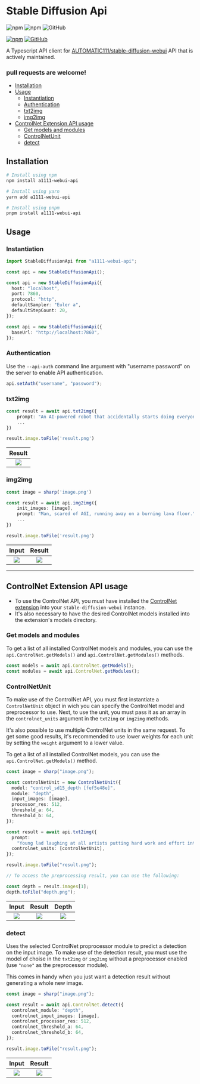 # Stable Diffusion Api

![npm](https://img.shields.io/npm/v/a1111-webui-api)
![npm](https://img.shields.io/npm/dw/a1111-webui-api)
![GitHub](https://img.shields.io/github/license/EternalC0der/sd-api)

[![npm](https://img.shields.io/badge/npm-CB3837?logo=npm&logoColor=white)](https://www.npmjs.com/package/a1111-webui-api)
[![GitHub](https://img.shields.io/badge/GitHub-181717?logo=github&logoColor=white)](https://www.github.com/EternalC0der/sd-api)

A Typescript API client for [AUTOMATIC111/stable-diffusion-webui](https://github.com/AUTOMATIC1111/stable-diffusion-webui) API that is actively maintained.
### pull requests are welcome!

- [Installation](#installation)
- [Usage](#usage)
  - [Instantiation](#instantiation)
  - [Authentication](#authentication)
  - [txt2img](#txt2img)
  - [img2img](#img2img)
- [ControlNet Extension API usage](#controlnet-extension-api-usage)
  - [Get models and modules](#get-models-and-modules)
  - [ControlNetUnit](#controlnetunit)
  - [detect](#detect)

## Installation

```bash
# Install using npm
npm install a1111-webui-api
```

```bash
# Install using yarn
yarn add a1111-webui-api
```

```bash
# Install using pnpm
pnpm install a1111-webui-api
```

## Usage

### Instantiation

```typescript
import StableDiffusionApi from "a1111-webui-api";

const api = new StableDiffusionApi();

const api = new StableDiffusionApi({
  host: "localhost",
  port: 7860,
  protocol: "http",
  defaultSampler: "Euler a",
  defaultStepCount: 20,
});

const api = new StableDiffusionApi({
  baseUrl: "http://localhost:7860",
});
```

### Authentication

Use the `--api-auth` command line argument with "username:password" on the server to enable API authentication.

```typescript
api.setAuth("username", "password");
```

### txt2img

```typescript
const result = await api.txt2img({
    prompt: "An AI-powered robot that accidentally starts doing everyone's job, causing chaos in the workplace."
    ...
})

result.image.toFile('result.png')
```

| Result
|:-------------------------:
| ![](assets/img/robot_workplace.png)

### img2img

```typescript
const image = sharp('image.png')

const result = await api.img2img({
    init_images: [image],
    prompt: "Man, scared of AGI, running away on a burning lava floor."
    ...
})

result.image.toFile('result.png')
```

|               Input               |             Result             |
| :-------------------------------: | :----------------------------: |
| ![](assets/img/running_track.png) | ![](assets/img/lava_floor.png) |

---

## ControlNet Extension API usage

- To use the ControlNet API, you must have installed the [ControlNet extension](https://github.com/Mikubill/sd-webui-controlnet) into your `stable-diffusion-webui` instance.
- It's also necessary to have the desired ControlNet models installed into the extension's models directory.

### Get models and modules

To get a list of all installed ControlNet models and modules, you can use the `api.ControlNet.getModels()` and `api.ControlNet.getModules()` methods.

```typescript
const models = await api.ControlNet.getModels();
const modules = await api.ControlNet.getModules();
```

### ControlNetUnit

To make use of the ControlNet API, you must first instantiate a `ControlNetUnit` object in wich you can specify the ControlNet model and preprocessor to use. Next, to use the unit, you must pass it as an array in the `controlnet_units` argument in the `txt2img` or `img2img` methods.

It's also possible to use multiple ControlNet units in the same request. To get some good results, it's recommended to use lower weights for each unit by setting the `weight` argument to a lower value.

To get a list of all installed ControlNet models, you can use the `api.ControlNet.getModels()` method.

```typescript
const image = sharp("image.png");

const controlNetUnit = new ControlNetUnit({
  model: "control_sd15_depth [fef5e48e]",
  module: "depth",
  input_images: [image],
  processor_res: 512,
  threshold_a: 64,
  threshold_b: 64,
});

const result = await api.txt2img({
  prompt:
    "Young lad laughing at all artists putting hard work and effort into their work.",
  controlnet_units: [controlNetUnit],
});

result.image.toFile("result.png");

// To access the preprocessing result, you can use the following:

const depth = result.images[1];
depth.toFile("depth.png");
```

|                Input                 |                 Result                 |                   Depth                   |
| :----------------------------------: | :------------------------------------: | :---------------------------------------: |
| ![](assets/img/grandpa_laughing.png) | ![](assets/img/young_lad_laughing.png) | ![](assets/img/grandpa_lauging_depth.png) |

### detect

Uses the selected ControlNet proprocessor module to predict a detection on the input image. To make use of the detection result, you must use the model of choise in the `txt2img` or `img2img` without a preprocessor enabled (use `"none"` as the preprocessor module).

This comes in handy when you just want a detection result without generating a whole new image.

```typescript
const image = sharp("image.png");

const result = await api.ControlNet.detect({
  controlnet_module: "depth",
  controlnet_input_images: [image],
  controlnet_processor_res: 512,
  controlnet_threshold_a: 64,
  controlnet_threshold_b: 64,
});

result.image.toFile("result.png");
```

|            Input             |               Result               |
| :--------------------------: | :--------------------------------: |
| ![](assets/img/food_man.png) | ![](assets/img/food_man_depth.png) |
